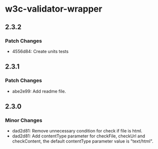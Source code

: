 # w3c-validator-wrapper

## 2.3.2

### Patch Changes

- 4556d84: Create units tests

## 2.3.1

### Patch Changes

- abe2e99: Add readme file.

## 2.3.0

### Minor Changes

- dad2d81: Remove unnecessary condition for check if file is html.
- dad2d81: Add contentType parameter for checkFile, checkUrl and checkContent, the default contentType parameter value is "text/html".
